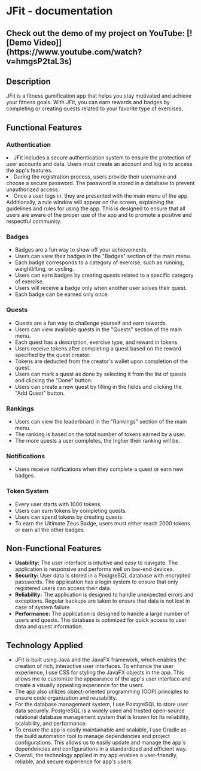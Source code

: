 <!DOCTYPE html>
<html>
<body>
	<h1>JFit - documentation</h1>
	<h2>Check out the demo of my project on YouTube:
	[![Demo Video]](https://www.youtube.com/watch?v=hmgsP2taL3s)</h2>
	<h2>Description</h2>
	<p>JFit is a fitness gamification app that helps you stay motivated and achieve your fitness goals. With JFit, you can earn rewards and badges by completing or creating quests related to your favorite type of exercises.</p>
<div>
  <h2>Functional Features</h2>
	<h3>Authentication</h3>
	<li>JFit includes a secure authentication system to ensure the protection of user accounts and data. Users must create an account and log in to access the app's features.</li>
	<li>During the registration process, users provide their username and choose a secure password. The password is stored in a database to prevent unauthorized access.</li>
	<li>Once a user logs in, they are presented with the main menu of the app. Additionally, a rule window will appear on the screen, explaining the guidelines and rules for using the app. This is designed to ensure that all users are aware of the proper use of the app and to promote a positive and respectful community.</li>
	
  <h3>Badges</h3>
  <ul>
    <li>Badges are a fun way to show off your achievements.</li>
    <li>Users can view their badges in the "Badges" section of the main menu.</li>
    <li>Each badge corresponds to a category of exercise, such as running, weightlifting, or cycling.</li>
    <li>Users can earn badges by creating quests related to a specific category of exercise.</li>
    <li>Users will receive a badge only when another user solves their quest.</li>
    <li>Each badge can be earned only once.</li>
  </ul>
  <h3>Quests</h3>
  <ul>
    <li>Quests are a fun way to challenge yourself and earn rewards.</li>
    <li>Users can view available quests in the "Quests" section of the main menu.</li>
    <li>Each quest has a description, exercise type, and reward in tokens.</li>
    <li>Users receive tokens after completing a quest based on the reward specified by the quest creator.</li>
    <li>Tokens are deducted from the creator's wallet upon completion of the quest.</li>
    <li>Users can mark a quest as done by selecting it from the list of quests and clicking the "Done" button.</li>
    <li>Users can create a new quest by filling in the fields and clicking the "Add Quest" button.</li>
  </ul>
  <h3>Rankings</h3>
  <ul>
    <li>Users can view the leaderboard in the "Rankings" section of the main menu.</li>
    <li>The ranking is based on the total number of tokens earned by a user.</li>
    <li>The more quests a user completes, the higher their ranking will be.</li>
  </ul>
  <h3>Notifications</h3>
  <ul>
    <li>Users receive notifications when they complete a quest or earn new badges.</li>
  </ul>
  <h3>Token System</h3>
  <ul>
    <li>Every user starts with 1000 tokens.</li>
    <li>Users can earn tokens by completing quests.</li>
    <li>Users can spend tokens by creating quests.</li>
    <li>To earn the Ultimate Zeus Badge, users must either reach 2000 tokens or earn all the other badges.</li>
  </ul>
</div>

<div>
  <h2>Non-Functional Features</h2>
  <ul>
    <li><strong>Usability:</strong> The user interface is intuitive and easy to navigate. The application is responsive and performs well on low-end devices.</li>
    <li><strong>Security:</strong> User data is stored in a PostgreSQL database with encrypted passwords. The application has a login system to ensure that only registered users can access their data.</li>
    <li><strong>Reliability:</strong> The application is designed to handle unexpected errors and exceptions. Regular backups are taken to ensure that data is not lost in case of system failure.</li>
    <li><strong>Performance:</strong> The application is designed to handle a large number of users and quests. The database is optimized for quick access to user data and quest information.</li>
  </ul>
</div>
<div>
	<h2>Technology Applied</h2>
	<ul>
		<li>JFit is built using Java and the JavaFX framework, which enables the creation of rich, interactive user interfaces. To enhance the user experience, I use CSS for styling the JavaFX objects in the app. This allows me to customize the appearance of the app's user interface and create a visually appealing experience for the users.</li>
		<li>The app also utilizes object-oriented programming (OOP) principles to ensure code organization and reusability.</li>
		<li>For the database management system, I use PostgreSQL to store user data securely. PostgreSQL is a widely used and trusted open-source relational database management system that is known for its reliability, scalability, and performance.</li>
		<li>To ensure the app is easily maintainable and scalable, I use Gradle as the build automation tool to manage dependencies and project configurations. This allows us to easily update and manage the app's dependencies and configurations in a standardized and efficient way.</li>
		<li>Overall, the technology applied in my app enables a user-friendly, reliable, and secure experience for app's users.</li>
	</ul>
</div>	
</body>
</html>
